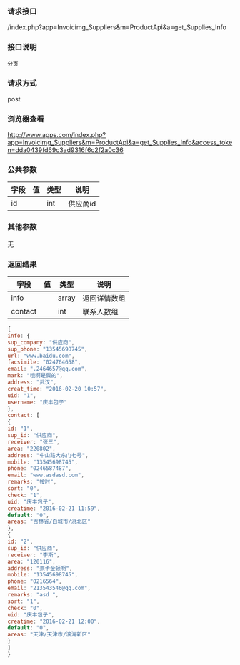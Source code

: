 ### **请求接口**
/index.php?app=Invoicimg_Suppliers&m=ProductApi&a=get_Supplies_Info

### **接口说明**
`分页`

### **请求方式**
post

### **浏览器查看**
http://www.apps.com/index.php?app=Invoicimg_Suppliers&m=ProductApi&a=get_Supplies_Info&access_token=dda0439fd69c3ad9316f6c2f2a0c36

### **公共参数** 
|字段       |值             |类型    |说明           |
| --------- |--------      |--------|--------       |
|id       |              |int |供应商id|
### **其他参数**
无

### **返回结果**
|字段       |值             |类型    |说明           |
| --------- |--------      |--------|--------       |
|info|         | array |返回详情数组 |
|contact|         | int | 联系人数组 |

``` javascript
{
info: {
sup_company: "供应商",
sup_phone: "13545698745",
url: "www.baidu.com",
facsimile: "024764658",
email: ".2464657@qq.com",
mark: "哦啊是假的",
address: "武汉",
creat_time: "2016-02-20 10:57",
uid: "1",
username: "庆丰包子"
},
contact: [
{
id: "1",
sup_id: "供应商",
receiver: "张三",
area: "220802",
address: "中山路大东门七号",
mobile: "13545698745",
phone: "0246587487",
email: "www.asdasd.com",
remarks: "按时",
sort: "0",
check: "1",
uid: "庆丰包子",
creatime: "2016-02-21 11:59",
default: "0",
areas: "吉林省/白城市/洮北区"
},
{
id: "2",
sup_id: "供应商",
receiver: "李斯",
area: "120116",
address: "莱卡金顿啊",
mobile: "13545698745",
phone: "0216564",
email: "213543546@qq.com",
remarks: "asd ",
sort: "1",
check: "0",
uid: "庆丰包子",
creatime: "2016-02-21 12:00",
default: "0",
areas: "天津/天津市/滨海新区"
}
]
}